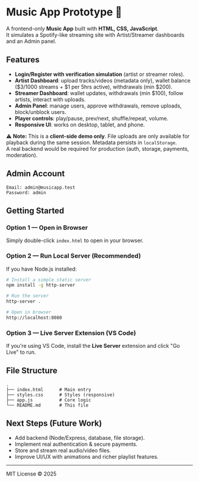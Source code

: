
# Music App Prototype 🎵

A frontend-only **Music App** built with **HTML, CSS, JavaScript**.  
It simulates a Spotify-like streaming site with Artist/Streamer dashboards and an Admin panel.

## Features
- **Login/Register with verification simulation** (artist or streamer roles).
- **Artist Dashboard**: upload tracks/videos (metadata only), wallet balance ($3/1000 streams + $1 per 5hrs active), withdrawals (min $200).
- **Streamer Dashboard**: wallet updates, withdrawals (min $100), follow artists, interact with uploads.
- **Admin Panel**: manage users, approve withdrawals, remove uploads, block/unblock users.
- **Player controls**: play/pause, prev/next, shuffle/repeat, volume.
- **Responsive UI**: works on desktop, tablet, and phone.

⚠️ **Note:** This is a **client-side demo only**. File uploads are only available for playback during the same session. Metadata persists in `localStorage`.  
A real backend would be required for production (auth, storage, payments, moderation).

## Admin Account
```
Email: admin@musicapp.test
Password: admin
```

## Getting Started

### Option 1 — Open in Browser
Simply double-click `index.html` to open in your browser.

### Option 2 — Run Local Server (Recommended)
If you have Node.js installed:

```bash
# Install a simple static server
npm install -g http-server

# Run the server
http-server .

# Open in browser
http://localhost:8080
```

### Option 3 — Live Server Extension (VS Code)
If you're using VS Code, install the **Live Server** extension and click "Go Live" to run.

## File Structure
```
.
├── index.html      # Main entry
├── styles.css      # Styles (responsive)
├── app.js          # Core logic
└── README.md       # This file
```

## Next Steps (Future Work)
- Add backend (Node/Express, database, file storage).
- Implement real authentication & secure payments.
- Store and stream real audio/video files.
- Improve UI/UX with animations and richer playlist features.

---
MIT License © 2025
